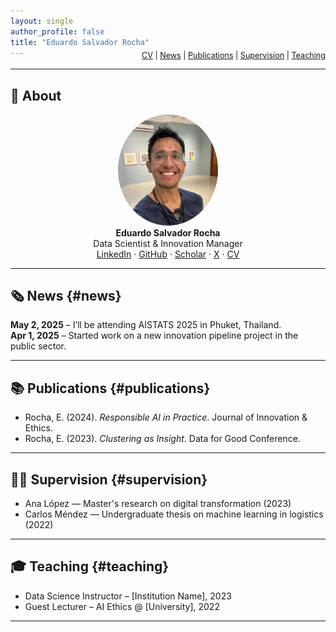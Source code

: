 ```yaml
---
layout: single
author_profile: false
title: "Eduardo Salvador Rocha"
---
```


<div style="text-align: right; font-size: 0.9em; margin-top: -2em;">
  <a href="assets/files/CV_Eduardo_Salvador_Rocha.pdf">CV</a> |
  <a href="#news">News</a> |
  <a href="#publications">Publications</a> |
  <a href="#supervision">Supervision</a> |
  <a href="#teaching">Teaching</a>
</div>

---

## 👋 About

<p align="center">
  <img src="assets/img/headshot_circle.png" width="160" style="border-radius: 50%;"><br>
  <strong>Eduardo Salvador Rocha</strong><br>
  Data Scientist & Innovation Manager<br>
  <a href="https://linkedin.com/in/YOUR-LINK">LinkedIn</a> · 
  <a href="https://github.com/YOUR-USERNAME">GitHub</a> · 
  <a href="https://scholar.google.com/citations?user=YOUR-ID">Scholar</a> · 
  <a href="https://twitter.com/YOUR-X-HANDLE">X</a> · 
  <a href="assets/files/CV_Eduardo_Salvador_Rocha.pdf">CV</a>
</p>

---

## 🗞️ News {#news}

**May 2, 2025** – I’ll be attending AISTATS 2025 in Phuket, Thailand.  
**Apr 1, 2025** – Started work on a new innovation pipeline project in the public sector.  

---

## 📚 Publications {#publications}

- Rocha, E. (2024). *Responsible AI in Practice*. Journal of Innovation & Ethics.  
- Rocha, E. (2023). *Clustering as Insight*. Data for Good Conference.

---

## 🧑‍🎓 Supervision {#supervision}

- Ana López — Master's research on digital transformation (2023)  
- Carlos Méndez — Undergraduate thesis on machine learning in logistics (2022)  

---

## 🎓 Teaching {#teaching}

- Data Science Instructor – [Institution Name], 2023  
- Guest Lecturer – AI Ethics @ [University], 2022  

---
